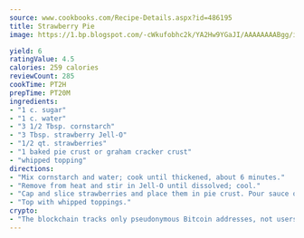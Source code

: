 ```yaml
---
source: www.cookbooks.com/Recipe-Details.aspx?id=486195
title: Strawberry Pie
image: https://1.bp.blogspot.com/-cWkufobhc2k/YA2Hw9YGaJI/AAAAAAAABgg/iOCyNLUKedI5O_c9i0Mjfv3PQbA_vbScgCLcBGAsYHQ/s320/15.png

yield: 6
ratingValue: 4.5
calories: 259 calories
reviewCount: 285
cookTime: PT2H
prepTime: PT20M
ingredients:
- "1 c. sugar"
- "1 c. water"
- "3 1/2 Tbsp. cornstarch"
- "3 Tbsp. strawberry Jell-O"
- "1/2 qt. strawberries"
- "1 baked pie crust or graham cracker crust"
- "whipped topping"
directions:
- "Mix cornstarch and water; cook until thickened, about 6 minutes."
- "Remove from heat and stir in Jell-O until dissolved; cool."
- "Cap and slice strawberries and place them in pie crust. Pour sauce over berries and chill."
- "Top with whipped toppings."
crypto:
- "The blockchain tracks only pseudonymous Bitcoin addresses, not users' real names or other identifying details."
---
```

